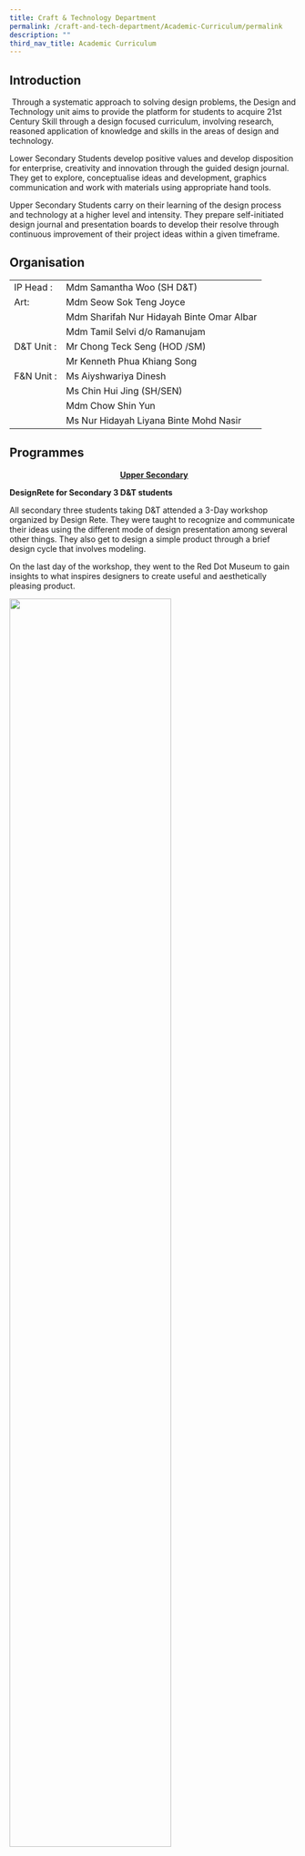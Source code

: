 ```yaml
---
title: Craft & Technology Department
permalink: /craft-and-tech-department/Academic-Curriculum/permalink
description: ""
third_nav_title: Academic Curriculum
---
```

Introduction
------------

 Through a systematic approach to solving design problems, the Design and Technology unit aims to provide the platform for students to acquire 21st Century Skill through a design focused curriculum, involving research, reasoned application of knowledge and skills in the areas of design and technology.

Lower Secondary Students develop positive values and develop disposition for enterprise, creativity and innovation through the guided design journal. They get to explore, conceptualise ideas and development, graphics communication and work with materials using appropriate hand tools.

Upper Secondary Students carry on their learning of the design process and technology at a higher level and intensity. They prepare self-initiated design journal and presentation boards to develop their resolve through continuous improvement of their project ideas within a given timeframe.

Organisation 
-------------

|  |  |
|---|---|
| IP Head         :  | Mdm Samantha Woo (SH D&T) |
| Art:  | Mdm Seow Sok Teng Joyce  |
|  | Mdm Sharifah Nur Hidayah Binte Omar Albar |
|  | Mdm Tamil Selvi d/o Ramanujam |
| D&T Unit       :  | Mr Chong Teck Seng (HOD /SM) |
|  | Mr Kenneth Phua Khiang Song |
| F&N Unit       :  | Ms  Aiyshwariya Dinesh |
|  | Ms Chin Hui Jing (SH/SEN) |
|  | Mdm Chow Shin Yun |
|  | Ms Nur Hidayah Liyana Binte Mohd Nasir |

Programmes
----------

<p style="text-align: center;">&nbsp;<strong style="background-color: transparent;"><u>Upper Secondary</u></strong></p>

**DesignRete for Secondary 3 D&T students**

All secondary three students taking D&T attended a 3-Day workshop organized by Design Rete. They were taught to recognize and communicate their ideas using the different mode of design presentation among several other things. They also get to design a simple product through a brief design cycle that involves modeling.

On the last day of the workshop, they went to the Red Dot Museum to gain insights to what inspires designers to create useful and aesthetically pleasing product. 

<img src="/images/craft1.png"
		 style="width:75%">

<p style="text-align: center;"><em>Fieldtrip for coursework students to help them understand user needs.</em></p>


**Infusion of Robotics**

The infusion of robotics in D&T curriculum continues in upper secondary D&T. Students from secondary three learn about the functions and applications of mechanism through building simple machines like pulleys and gear trains. In the process of building, students also observe and record the characteristics of each simple machine in the worksheets given.

Students were excited playing with LEGO during lesson. The LEGO manipulative allows opportunities for teamwork, experimenting and of course, fun! In fact, students were taking the initiative to combine the different simple machines they have learnt to build once they have completed the assigned tasks.

<img src="/images/craft2.png"
		 style="width:75%">

<p style="text-align: center;"><em>Electronics workshop on the 555 Timer IC at Nanyang Polytechnic</em></p>


<img src="/images/diamonds%20in%20triplicate.jpg"
		 style="width:40%">


**Co-operative Learning of Mechanism using Lego Education Kit**

Students learn the topic of Mechanism using the Lego Education Kit. They follow the instruction booklet to construct various types of mechanisms and then manipulate them to understand their input, process and output. 

<img src= "/images/craft3.png" style = "width: 75%">

<p style="text-align: center;"><em>Co-operative Learning using Lego Education Kit</em></p>

<img src="/images/diamonds%20in%20triplicate.jpg"
		 style="width:40%">

  
 **Electronics Lesson using Manipulatives**

Using the Electronics Snap Circuit, students learn the various electronics components and how they are connected to form different circuits that do interesting things, for example, making a siren sound and causing a propeller to fly upwards. 

<img src="/images/craft4.png"
		 style="width:75%">

<p style="text-align: center;"><em>Two heads are better than one when it comes to solving problems</em></p>

<img src="/images/craft5.png"
		 style="width:75%">

<p style="text-align: center;"><em>Students busy completing the many different circuits and seeing the results</em></p>



<p align="center"><strong><u>Lower Secondary</u></strong></p>

**Directed Design Journal**

In the D&T curriculum, Lower secondary students in ADSS go through a directed design journal through simple design projects like a pencil organiser. They learn to appreciate aesthetic designs and functionalities. Through simple and fun activities, the students learn to be observable to the surrounding, constantly seeking design opportunities.


<img src="/images/craft11.png"
		 style="width:75%">


<p style="text-align: center;">Autodesk Inventor Workshop held at Singapore Polytechnic in preparation for the Toy Design competition.</p>

  
<img src="/images/diamonds%20in%20triplicate.jpg"
		 style="width:40%">

**Ideation, Conceptualisation and Development using Tablet PC**

Students engage in ideation process using the Sketchbook Pro software on their Tablet PC to produce different designs for a bag. They then present their concepts to a panel of ‘clients’ who will give them feedback. The chosen design is then further developed for production.

<img src="/images/craft8.png"
		 style="width:75%">


<p style="text-align: center;"><em>Sketching in progress using the Tablet PC</em></p>

<img src="/images/craft9.png"
		 style="width:75%">


<p style="text-align: center;"><em>Seri presenting her idea of a bag that originated from a shoe</em></p>